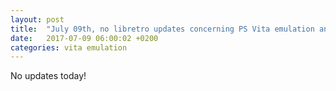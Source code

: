 ```yaml
---
layout: post
title:  "July 09th, no libretro updates concerning PS Vita emulation and emulators"
date:   2017-07-09 06:00:02 +0200
categories: vita emulation
---
```


No updates today!
